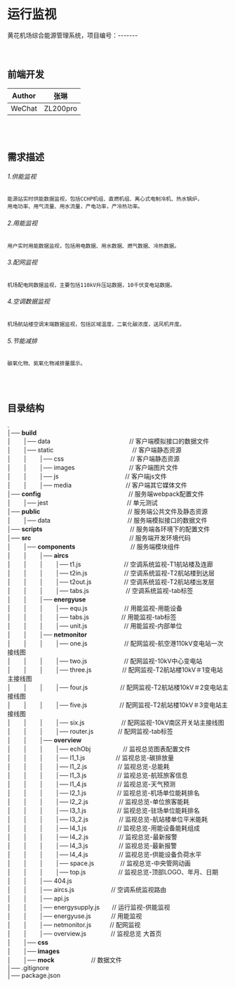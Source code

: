 运行监视
===========================
黄花机场综合能源管理系统，项目编号：-------<br><br><br>

## 前端开发
	
|Author|张琳|
|---|---
|WeChat|ZL200pro

<br><br>

## 需求描述
###### 1.供能监视
	能源站实时供能数据监视，包括CCHP机组、直燃机组、离心式电制冷机、热水锅炉，
	用电功率、用气流量、用水流量，产电功率，产冷热功率。
###### 2.用能监视
	用户实时用能数据监视，包括用电数据、用水数据、燃气数据、冷热数据。
###### 3.配网监视
	机场配电网数据监视，主要包括110kV升压站数据，10千伏变电站数据。
###### 4.空调数据监视
	机场航站楼空调末端数据监视，包括区域温度，二氧化碳浓度，送风机开度。
###### 5.节能减排
	碳氧化物、氮氧化物减排量展示。
<br><br>




## 目录结构

. <br>
│── **build**<br>
│　　│── data　　　　　　　 　　 　　 　// 客户端模拟接口的数据文件<br>
│　　│── static　　　　　　 　　 　　 　　// 客户端静态资源<br>
│　　│　　│── css　　　　　 　　 　　 　// 客户端静态资源<br>
│　　│　　│── images　　　　 　　 　　 // 客户端图片文件<br>
│　　│　　│── js　　　　　　 　　 　　 // 客户端js文件<br>
│　　│　　│── media　　　　　 　　 　 // 客户端其它媒体文件<br>
│── **config**　　　　　　　　　  　　　　　// 服务端webpack配置文件<br>
│　　│── jest　　　　　　　　 　　 　 　// 单元测试<br>
│── **public**　　　　　　　　　  　　　　　// 服务端公共文件及静态资源<br>
│　　│── data　　　　　　　　 　　 　　// 服务端模拟接口的数据文件<br>
│── **scripts**　　　　　　　　　 　　　　　// 服务端各环境下的配置文件<br>
│── **src**　　　　　　　　　　　　　　　　// 服务端开发环境代码<br>
│　　│── <b>components</b>　　　　　　　　　// 服务端模块组件<br>
│　　│　　│── <b>aircs</b><br>
│　　│　　│　　│── t1.js　　　　　　　// 空调系统监视-T1航站楼及连廊<br>
│　　│　　│　　│── t2in.js　　　　　　// 空调系统监视-T2航站楼到达层<br>
│　　│　　│　　│── t2out.js　　　　　 // 空调系统监视-T2航站楼出发层<br>
│　　│　　│　　│── tabs.js　　　　　　// 空调系统监视-tab标签<br>
│　　│　　│── <b>energyuse</b><br>
│　　│　　│　　│── equ.js　　　　　　// 用能监视-用能设备<br>
│　　│　　│　　│── tabs.js　　　　　 // 用能监视-tab标签<br>
│　　│　　│　　│── unit.js　　　　　　// 用能监视-内部单位<br>
│　　│　　│── <b>netmonitor</b><br>
│　　│　　│　　│── one.js　　　　　　// 配网监视-航空港110kV变电站一次接线图<br>
│　　│　　│　　│── two.js　　　　　　// 配网监视-10kV中心变电站<br>
│　　│　　│　　│── three.js　　　　　// 配网监视-T2航站楼10kV＃1变电站主接线图<br>
│　　│　　│　　│── four.js　　　　　 // 配网监视-T2航站楼10kV＃2变电站主接线图<br>
│　　│　　│　　│── five.js　　　　　 // 配网监视-T2航站楼10kV＃3变电站主接线图<br>
│　　│　　│　　│── six.js　　　　　　// 配网监视-10kV南区开关站主接线图<br>
│　　│　　│　　│── router.js　　　　// 配网监视-tab标签<br>
│　　│　　│── <b>overview</b><br>
│　　│　　│　　│── echObj　　　　　 // 监视总览图表配置文件<br>
│　　│　　│　　│── l1_1.js　　　　　// 监视总览-碳排放量<br>
│　　│　　│　　│── l1_2.js　　　　　// 监视总览-总能耗<br>
│　　│　　│　　│── l1_3.js　　　　　// 监视总览-航班旅客信息<br>
│　　│　　│　　│── l1_4.js　　　　　// 监视总览-天气预测<br>
│　　│　　│　　│── l2_1.js　　　　　// 监视总览-机场单位能耗排名<br>
│　　│　　│　　│── l2_2.js　　　　　// 监视总览-单位旅客能耗<br>
│　　│　　│　　│── l3_1.js　　　　　// 监视总览-驻场单位能耗排名<br>
│　　│　　│　　│── l3_2.js　　　　　// 监视总览-航站楼单位平米能耗<br>
│　　│　　│　　│── l4_1.js　　　　　// 监视总览-用能设备能耗组成<br>
│　　│　　│　　│── l4_2.js　　　　　// 监视总览-最新报警<br>
│　　│　　│　　│── l4_3.js　　　　　// 监视总览-最新报警<br>
│　　│　　│　　│── l4_4.js　　　　　// 监视总览-供能设备负荷水平<br>
│　　│　　│　　│── space.js　　　 　// 监视总览-中央管网动画<br>
│　　│　　│　　│── top.js　　　　　 // 监视总览-顶部LOGO、年月、日期<br>
│　　│　　│── 404.js<br>
│　　│　　│── aircs.js　　　　　　// 空调系统监视路由<br>
│　　│　　│── api.js<br>
│　　│　　│── energysupply.js　　// 运行监视-供能监视<br>
│　　│　　│── energyuse.js　　　 // 用能监视<br>
│　　│　　│── netmonitor.js　　　// 配网监视<br>
│　　│　　│── overview.js　　　　// 监视总览 大首页<br>
│　　│── <b>css</b><br>
│　　│── <b>images</b><br>
│　　│── <b>mock</b>　　　　　　// 数据文件<br>
│── .gitignore<br>
│── package.json<br>




